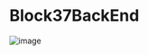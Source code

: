 # Block37BackEnd

![image](https://github.com/user-attachments/assets/5b07d117-afc5-4ac4-aa3c-aa791ac612b7)
